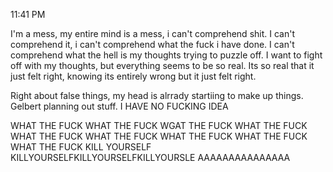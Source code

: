 11:41 PM

I'm a mess, my entire mind is a mess, i can't comprehend shit. I can't comprehend it, i can't comprehend what the fuck i have done. I can't comprehend what the hell is my thoughts trying to puzzle off.
I want to fight off with my thoughts, but everything seems to be so real. Its so real that it just felt right, knowing its entirely wrong but it just felt right.

Right about false things, my head is alrrady startiing to make up things. Gelbert planning out stuff. I HAVE NO FUCKING IDEA

WHAT THE FUCK WHAT THE FUCK WGAT THE FUCK WHAT THE FUCK WHAT THE FUCK WHAT THE FUCK WHAT THE FUCK WHAT THE FUCK WHAT THE FUCK KILL YOURSELF KILLYOURSELFKILLYOURSELFKILLYOURSLE AAAAAAAAAAAAAAA